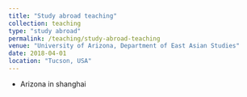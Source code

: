 ```yaml
---
title: "Study abroad teaching"
collection: teaching
type: "study abroad"
permalink: /teaching/study-abroad-teaching
venue: "University of Arizona, Department of East Asian Studies"
date: 2018-04-01
location: "Tucson, USA"
---
```


* Arizona in shanghai


